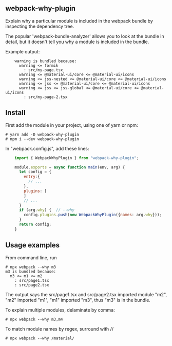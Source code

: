 webpack-why-plugin
-----------------------------------

Explain why a particular module is included in the webpack bundle by inspecting the dependency tree.

The popular 'webpack-bundle-analyzer' allows you to look at the bundle in detail, but it doesn't tell you why a module is included in the bundle.


Example output:

```
    warning is bundled because:
      warning <= formik
        : src/my-page.tsx
      warning <= @material-ui/core <= @material-ui/icons
      warning <= jss-nested <= @material-ui/core <= @material-ui/icons
      warning <= jss <= @material-ui/core <= @material-ui/icons
      warning <= jss <= jss-global <= @material-ui/core <= @material-ui/icons
        : src/my-page-2.tsx
```


## Install

First add the module in your project, using one of yarn or npm:

    # yarn add -D webpack-why-plugin
    # npm i --dev webpack-why-plugin

In "webpack.config.js", add these lines:

```javascript
    import { WebpackWhyPlugin } from "webpack-why-plugin";

    module.exports = async function main(env, arg) {
      let config = {
        entry:{
          // ...
        },
        plugins: [
        ]
        // ...
      }
      if (arg.why) {  // --why
        config.plugins.push(new WebpackWhyPlugin({names: arg.why}));
      }
      return config;
    }
```

## Usage examples

From command line, run

    # npx webpack --why m3
    m3 is bundled because:
      m3 <= m1 <= m2
        : src/page1.tsx
        : src/page2.tsx

The output says the src/page1.tsx and src/page2.tsx imported module "m2", "m2" imported "m1", "m1" imported "m3", thus "m3" is in the bundle.

To explain multiple modules, delaminate by comma:

    # npx webpack --why m3,m4

To match module names by regex, surround with //

    # npx webpack --why /material/